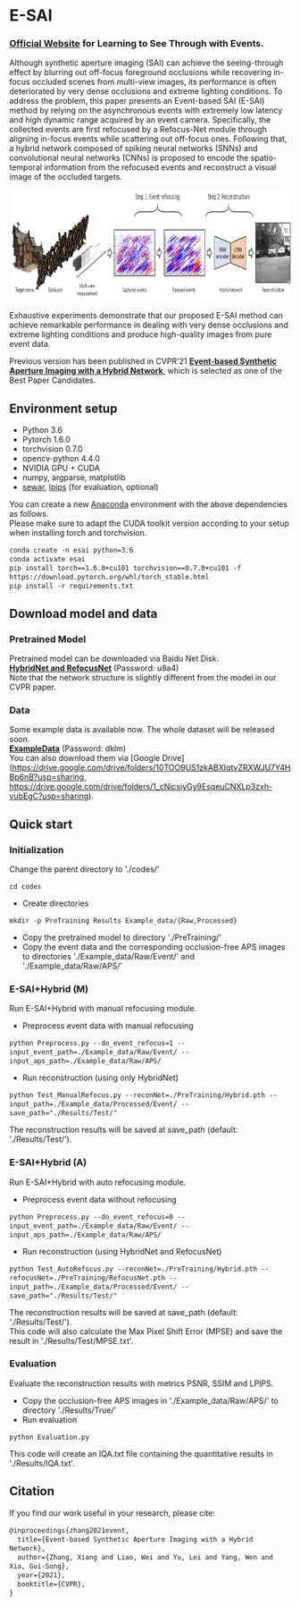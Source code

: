 # E-SAI
### [Official Website](https://dvs-whu.cn/projects/esai/) for Learning to See Through with Events.

Although synthetic aperture imaging (SAI) can achieve the seeing-through effect by blurring out off-focus foreground occlusions while recovering in-focus occluded scenes from multi-view images, its performance is often deteriorated by very dense occlusions and extreme lighting conditions. To address the problem, this paper presents an Event-based SAI (E-SAI) method by relying on the asynchronous events with extremely low latency and high dynamic range acquired by an event camera. 
Specifically, the collected events are first refocused by a Refocus-Net module through aligning in-focus events while scattering out off-focus ones. Following that, a hybrid network composed of spiking neural networks (SNNs) and convolutional neural networks (CNNs) is proposed to encode the spatio-temporal information from the refocused events and reconstruct a visual image of the occluded targets.

<img src="img/pipeline.png" height="200">

Exhaustive experiments demonstrate that our proposed E-SAI method can achieve remarkable performance in dealing with very dense occlusions and extreme lighting conditions and produce high-quality images from pure event data.

Previous version has been published in CVPR'21 [**Event-based Synthetic Aperture Imaging with a Hybrid Network**](https://openaccess.thecvf.com/content/CVPR2021/html/Zhang_Event-Based_Synthetic_Aperture_Imaging_With_a_Hybrid_Network_CVPR_2021_paper.html), which is selected as one of the Best Paper Candidates.


## Environment setup
- Python 3.6
- Pytorch 1.6.0
- torchvision 0.7.0
- opencv-python 4.4.0
- NVIDIA GPU + CUDA
- numpy, argparse, matplotlib
- [sewar](https://github.com/andrewekhalel/sewar), [lpips](https://github.com/richzhang/PerceptualSimilarity) (for evaluation, optional)

You can create a new [Anaconda](https://www.anaconda.com/products/individual) environment with the above dependencies as follows.
<br>
Please make sure to adapt the CUDA toolkit version according to your setup when installing torch and torchvision.
```
conda create -n esai python=3.6
conda activate esai
pip install torch==1.6.0+cu101 torchvision==0.7.0+cu101 -f https://download.pytorch.org/whl/torch_stable.html
pip install -r requirements.txt
```

## Download model and data
### Pretrained Model
Pretrained model can be downloaded via Baidu Net Disk. 
<br>
[**HybridNet and RefocusNet**](https://pan.baidu.com/s/1iqBrwwgf2bE_ztimJhWjmA) (Password: u8a4)
<br>
Note that the network structure is slightly different from the model in our CVPR paper.

### Data
Some example data is available now. The whole dataset will be released soon.
<br>
[**ExampleData**](https://pan.baidu.com/s/1AC0KjsMdWNznXzwhE4MVdg) (Password: dklm)
<br>
You can also download them via [Google Drive](https://drive.google.com/drive/folders/10TOO9US1zkABXIqtvZRXWJU7Y4HBp6nB?usp=sharing, https://drive.google.com/drive/folders/1_cNicsiyGy9EsqeuCNXLp3zxh-vubEgC?usp=sharing).


## Quick start
### Initialization
Change the parent directory to './codes/'
```
cd codes
```
- Create directories
```
mkdir -p PreTraining Results Example_data/{Raw,Processed}
```
- Copy the pretrained model to directory './PreTraining/'
- Copy the event data and the corresponding occlusion-free APS images to directories './Example_data/Raw/Event/' and  './Example_data/Raw/APS/'

### E-SAI+Hybrid (M)
Run E-SAI+Hybrid with manual refocusing module.
- Preprocess event data with manual refocusing
```
python Preprocess.py --do_event_refocus=1 --input_event_path=./Example_data/Raw/Event/ --input_aps_path=./Example_data/Raw/APS/
```
- Run reconstruction (using only HybridNet)
```
python Test_ManualRefocus.py --reconNet=./PreTraining/Hybrid.pth --input_path=./Example_data/Processed/Event/ --save_path="./Results/Test/"
```
The reconstruction results will be saved at save_path (default: './Results/Test/').

### E-SAI+Hybrid (A)
Run E-SAI+Hybrid with auto refocusing module.
- Preprocess event data without refocusing
```
python Preprocess.py --do_event_refocus=0 --input_event_path=./Example_data/Raw/Event/ --input_aps_path=./Example_data/Raw/APS/
```
- Run reconstruction (using HybridNet and RefocusNet)
```
python Test_AutoRefocus.py --reconNet=./PreTraining/Hybrid.pth --refocusNet=./PreTraining/RefocusNet.pth --input_path=./Example_data/Processed/Event/ --save_path="./Results/Test/"
```
The reconstruction results will be saved at save_path (default: './Results/Test/'). 
<br>
This code will also calculate the Max Pixel Shift Error (MPSE) and save the result in './Results/Test/MPSE.txt'.

### Evaluation
Evaluate the reconstruction results with metrics PSNR, SSIM and LPIPS.
- Copy the occlusion-free APS images in './Example_data/Raw/APS/' to directory './Results/True/'
- Run evaluation
```
python Evaluation.py
```
This code will create an IQA.txt file containing the quantitative results in './Results/IQA.txt'.


## Citation

If you find our work useful in your research, please cite:

```
@inproceedings{zhang2021event,
  title={Event-based Synthetic Aperture Imaging with a Hybrid Network},
  author={Zhang, Xiang and Liao, Wei and Yu, Lei and Yang, Wen and Xia, Gui-Song},
  year={2021},
  booktitle={CVPR},
}
```
